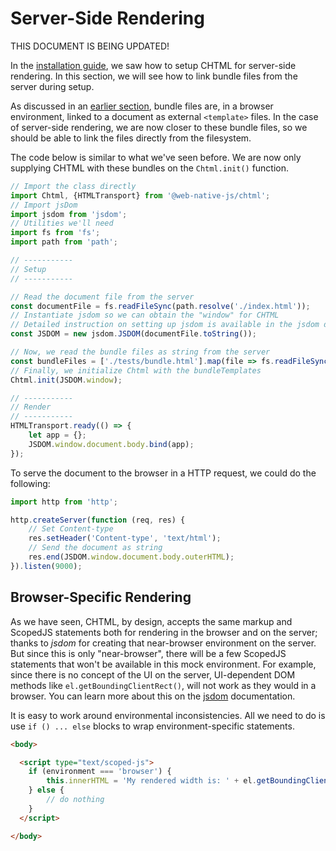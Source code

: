 # Server-Side Rendering
THIS DOCUMENT IS BEING UPDATED!

In the [installation guide](/chtml/guide/intallation.md), we saw how to setup CHTML for server-side rendering. In this section, we will see how to link bundle files from the server during setup.

As discussed in an [earlier section](/chtml/html-transport/README.md#bundles), bundle files are, in a browser environment, linked to a document as external `<template>` files. In the case of server-side rendering, we are now closer to these bundle files, so we should be able to link the files directly from the filesystem.

The code below is similar to what we've seen before. We are now only supplying CHTML with these bundles on the `Chtml.init()` function.

```js
// Import the class directly
import Chtml, {HTMLTransport} from '@web-native-js/chtml';
// Import jsDom
import jsdom from 'jsdom';
// Utilities we'll need
import fs from 'fs';
import path from 'path';

// -----------
// Setup
// -----------

// Read the document file from the server
const documentFile = fs.readFileSync(path.resolve('./index.html'));
// Instantiate jsdom so we can obtain the "window" for CHTML
// Detailed instruction on setting up jsdom is available in the jsdom docs
const JSDOM = new jsdom.JSDOM(documentFile.toString());

// Now, we read the bundle files as string from the server
const bundleFiles = ['./tests/bundle.html'].map(file => fs.readFileSync(path.resolve(file)).toString());
// Finally, we initialize Chtml with the bundleTemplates
Chtml.init(JSDOM.window);

// -----------
// Render
// -----------
HTMLTransport.ready(() => {
    let app = {};
    JSDOM.window.document.body.bind(app);
});
```

To serve the document to the browser in a HTTP request, we could do the following:

```js
import http from 'http';

http.createServer(function (req, res) {
    // Set Content-type
    res.setHeader('Content-type', 'text/html');
    // Send the document as string
    res.end(JSDOM.window.document.body.outerHTML);
}).listen(9000);
```

## Browser-Specific Rendering
As we have seen, CHTML, by design, accepts the same markup and ScopedJS statements both for rendering in the browser and on the server; thanks to *jsdom* for creating that near-browser environment on the server. But since this is only "near-browser", there will be a few ScopedJS statements that won't be available in this mock environment. For example, since there is no concept of the UI on the server, UI-dependent DOM methods like `el.getBoundingClientRect()`, will not work as they would in a browser. You can learn more about this on the [jsdom](https://github.com/jsdom/jsdom) documentation.

It is easy to work around environmental inconsistencies. All we need to do is use `if () ... else` blocks to wrap environment-specific statements.

```html
<body>

  <script type="text/scoped-js">
    if (environment === 'browser') {
        this.innerHTML = 'My rendered width is: ' + el.getBoundingClientRect().width;
    } else {
        // do nothing
    }
  </script>

</body>
```